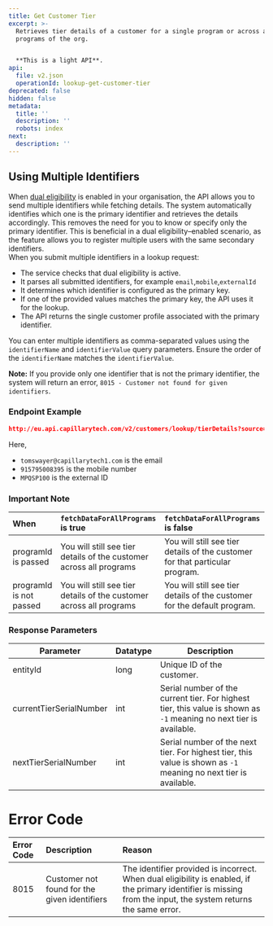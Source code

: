 ```yaml
---
title: Get Customer Tier
excerpt: >-
  Retrieves tier details of a customer for a single program or across all
  programs of the org.


  **This is a light API**.
api:
  file: v2.json
  operationId: lookup-get-customer-tier
deprecated: false
hidden: false
metadata:
  title: ''
  description: ''
  robots: index
next:
  description: ''
---
```

## Using Multiple Identifiers

When [dual eligibility](https://docs.capillarytech.com/docs/customer_entity#dual-eligibility) is enabled in your organisation, the API allows you to send multiple identifiers while fetching details. The system automatically identifies which one is the primary identifier and retrieves the details accordingly. This removes the need for you to know or specify only the primary identifier. This is beneficial in a dual eligibility–enabled scenario, as the feature allows you to register multiple users with the same secondary identifiers.\
When you submit multiple identifiers in a lookup request:

* The service checks that dual eligibility is active.
* It parses all submitted identifiers, for example `email`,`mobile`,`externalId`
* It determines which identifier is configured as the primary key.
* If one of the provided values matches the primary key, the API uses it for the lookup.
* The API returns the single customer profile associated with the primary identifier.

You can enter multiple identifiers as comma-separated values using the `identifierName` and `identifierValue` query parameters. Ensure the order of the `identifierName` matches the `identifierValue`.

**Note:** If you provide only one identifier that is not the primary identifier, the system will return an error, `8015 - Customer not found for given identifiers`.

### Endpoint Example

```json Endpoint Example
http://eu.api.capillarytech.com/v2/customers/lookup/tierDetails?source=INSTORE&identifierName=email,mobile&identifierValue=tomswayer@capillarytech1.com,915795008395
```

Here,

* `tomswayer@capillarytech1.com` is the email
* `915795008395` is the mobile number
* `MPQSP100` is the external ID

### Important Note

| When                    | `fetchDataForAllPrograms` is true                                   | `fetchDataForAllPrograms` is false                                           |
| :---------------------- | :------------------------------------------------------------------ | :--------------------------------------------------------------------------- |
| programId is passed     | You will still see tier details of the customer across all programs | You will still see tier details of the customer for that particular program. |
| programId is not passed | You will still see tier details of the customer across all programs | You will still see tier details of the customer for the default program.     |

### Response Parameters

| Parameter               | Datatype | Description                                                                                                         |
| ----------------------- | -------- | ------------------------------------------------------------------------------------------------------------------- |
| entityId                | long     | Unique ID of the customer.                                                                                          |
| currentTierSerialNumber | int      | Serial number of the current tier. For highest tier, this value is shown as `-1` meaning no next tier is available. |
| nextTierSerialNumber    | int      | Serial number of the next tier. For highest tier, this value is shown as `-1` meaning no next tier is available.    |

# Error Code

| Error Code | Description                                  | Reason                                                                                                                                                          |
| :--------- | :------------------------------------------- | :-------------------------------------------------------------------------------------------------------------------------------------------------------------- |
| 8015       | Customer not found for the given identifiers | The identifier provided is incorrect. When dual eligibility is enabled, if the primary identifier is missing from the input, the system returns the same error. |